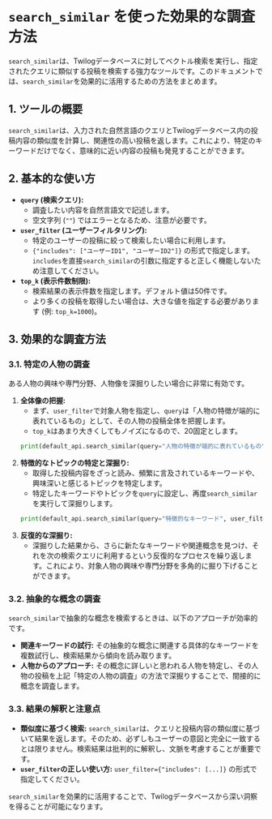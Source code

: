 # `search_similar` を使った効果的な調査方法

`search_similar`は、Twilogデータベースに対してベクトル検索を実行し、指定されたクエリに類似する投稿を検索する強力なツールです。このドキュメントでは、`search_similar`を効果的に活用するための方法をまとめます。

## 1. ツールの概要

`search_similar`は、入力された自然言語のクエリとTwilogデータベース内の投稿内容の類似度を計算し、関連性の高い投稿を返します。これにより、特定のキーワードだけでなく、意味的に近い内容の投稿も発見することができます。

## 2. 基本的な使い方

*   **`query` (検索クエリ):**
    *   調査したい内容を自然言語文で記述します。
    *   空文字列 (`""`) ではエラーとなるため、注意が必要です。
*   **`user_filter` (ユーザーフィルタリング):**
    *   特定のユーザーの投稿に絞って検索したい場合に利用します。
    *   `{"includes": ["ユーザーID1", "ユーザーID2"]}` の形式で指定します。`includes`を直接`search_similar`の引数に指定すると正しく機能しないため注意してください。
*   **`top_k` (表示件数制限):**
    *   検索結果の表示件数を指定します。デフォルト値は50件です。
    *   より多くの投稿を取得したい場合は、大きな値を指定する必要があります (例: `top_k=1000`)。

## 3. 効果的な調査方法

### 3.1. 特定の人物の調査

ある人物の興味や専門分野、人物像を深掘りしたい場合に非常に有効です。

1.  **全体像の把握:**
    *   まず、`user_filter`で対象人物を指定し、`query`は「人物の特徴が端的に表れているもの」として、その人物の投稿全体を把握します。
    *   `top_k`はあまり大きくしてもノイズになるので、20固定とします。
    ```python
    print(default_api.search_similar(query="人物の特徴が端的に表れているもの", user_filter={"includes": ["対象ユーザーID"]}, top_k=20))
    ```
2.  **特徴的なトピックの特定と深掘り:**
    *   取得した投稿内容をざっと読み、頻繁に言及されているキーワードや、興味深いと感じるトピックを特定します。
    *   特定したキーワードやトピックを`query`に設定し、再度`search_similar`を実行して深掘りします。
    ```python
    print(default_api.search_similar(query="特徴的なキーワード", user_filter={"includes": ["対象ユーザーID"]}, top_k=20))
    ```
3.  **反復的な深掘り:**
    *   深掘りした結果から、さらに新たなキーワードや関連概念を見つけ、それを次の検索クエリに利用するという反復的なプロセスを繰り返します。これにより、対象人物の興味や専門分野を多角的に掘り下げることができます。

### 3.2. 抽象的な概念の調査

`search_similar`で抽象的な概念を検索するときは、以下のアプローチが効率的です。

*   **関連キーワードの試行:** その抽象的な概念に関連する具体的なキーワードを複数試行し、検索結果から傾向を読み取ります。
*   **人物からのアプローチ:** その概念に詳しいと思われる人物を特定し、その人物の投稿を上記「特定の人物の調査」の方法で深掘りすることで、間接的に概念を調査します。

### 3.3. 結果の解釈と注意点

*   **類似度に基づく検索:** `search_similar`は、クエリと投稿内容の類似度に基づいて結果を返します。そのため、必ずしもユーザーの意図と完全に一致するとは限りません。検索結果は批判的に解釈し、文脈を考慮することが重要です。
*   **`user_filter`の正しい使い方:** `user_filter={"includes": [...]}` の形式で指定してください。

`search_similar`を効果的に活用することで、Twilogデータベースから深い洞察を得ることが可能になります。
